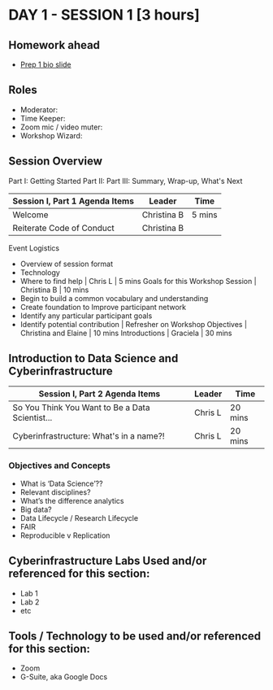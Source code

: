 

# DAY 1 - SESSION 1 [3 hours]


## Homework ahead
* [Prep 1 bio slide](https://rapid-research.github.io/nc_pr_virtual_workshop/homework/workshop_bios.html)

## Roles
* Moderator: 
* Time Keeper:
* Zoom mic / video muter:
* Workshop Wizard: 

## Session Overview
Part I: Getting Started
Part II: 
Part III: Summary, Wrap-up, What's Next

Session I, Part 1 Agenda Items | Leader | Time
---------------------------------------- | --------------- | -------
Welcome | Christina B | 5 mins
Reiterate Code of Conduct | Christina B |
Event Logistics 
* Overview of session format 
* Technology  
* Where to find help | Chris L | 5 mins
Goals for this Workshop Session | Christina B | 10 mins
* Begin to build a common vocabulary and understanding
* Create foundation to Improve participant network
* Identify any particular participant goals
* Identify potential contribution | 
Refresher on Workshop Objectives | Christina and Elaine | 10 mins
Introductions | Graciela | 30 mins

## Introduction to Data Science and Cyberinfrastructure
Session I, Part 2 Agenda Items | Leader | Time
---------------------------------------- | --------------- | -------
So You Think You Want to Be a Data Scientist... | Chris L | 20 mins
Cyberinfrastructure: What's in a name?! | Chris L | 20 mins

### Objectives and Concepts
* What is ‘Data Science’??
* Relevant disciplines?
* What’s the difference analytics
* Big data?
* Data Lifecycle / Research Lifecycle
* FAIR 
* Reproducible v Replication


## Cyberinfrastructure Labs Used and/or referenced for this section:
* Lab 1
* Lab 2
* etc

## Tools / Technology to be used and/or referenced for this section:
* Zoom
* G-Suite, aka Google Docs




